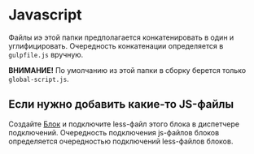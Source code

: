# Javascript

Файлы иэ этой папки предполагается конкатенировать в один и углифицировать. Очередность конкатенации определяется в `gulpfile.js` вручную.

**ВНИМАНИЕ!** По умолчанию из этой папки в сборку берется только `global-script.js`.



## Если нужно добавить какие-то JS-файлы

Создайте [Блок](https://github.com/nicothin/NTH-start-project#Блоки) и подключите less-файл этого блока в диспетчере подключений. Очередность подключения js-файлов блоков определяется очередностью подключений less-файлов блоков. 
